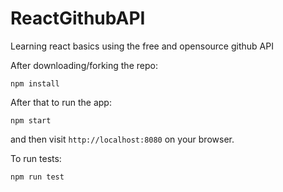 # ReactGithubAPI
Learning react basics using the free and opensource github API

After downloading/forking the repo:

`npm install`

After that to run the app:

`npm start` 

and then visit `http://localhost:8080` on your browser.

To run tests:

`npm run test`


